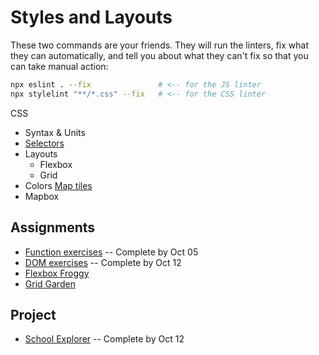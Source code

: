 # Styles and Layouts

These two commands are your friends. They will run the linters, fix what they can automatically, and tell you about what they can't fix so that you can take manual action:

```bash
npx eslint . --fix               # <-- for the JS linter
npx stylelint "**/*.css" --fix   # <-- for the CSS linter
```

CSS
* Syntax & Units
* [Selectors](https://github.com/musa-611-fall-2022/course-info/blob/main/resources/css-selectors.md)
* Layouts
  * Flexbox
  * Grid
* Colors
[Map tiles](https://github.com/musa-611-fall-2022/course-info/blob/main/resources/webmap-tiles.md)
* Mapbox


## Assignments

* [Function exercises](https://github.com/musa-611-fall-2022/function-exercises) -- Complete by Oct 05
* [DOM exercises](https://github.com/musa-611-fall-2022/dom-exercises) -- Complete by Oct 12
* [Flexbox Froggy](http://flexboxfroggy.com/)
* [Grid Garden](https://cssgridgarden.com/)

## Project

* [School Explorer](https://github.com/musa-611-fall-2022/school-explorer) -- Complete by Oct 12